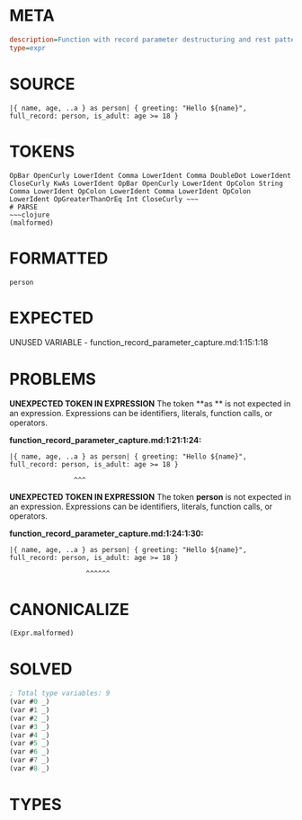 # META
~~~ini
description=Function with record parameter destructuring and rest pattern, capture whole record using `as`
type=expr
~~~
# SOURCE
~~~roc
|{ name, age, ..a } as person| { greeting: "Hello ${name}", full_record: person, is_adult: age >= 18 }
~~~
# TOKENS
~~~text
OpBar OpenCurly LowerIdent Comma LowerIdent Comma DoubleDot LowerIdent CloseCurly KwAs LowerIdent OpBar OpenCurly LowerIdent OpColon String Comma LowerIdent OpColon LowerIdent Comma LowerIdent OpColon LowerIdent OpGreaterThanOrEq Int CloseCurly ~~~
# PARSE
~~~clojure
(malformed)
~~~
# FORMATTED
~~~roc
person
~~~
# EXPECTED
UNUSED VARIABLE - function_record_parameter_capture.md:1:15:1:18
# PROBLEMS
**UNEXPECTED TOKEN IN EXPRESSION**
The token **as ** is not expected in an expression.
Expressions can be identifiers, literals, function calls, or operators.

**function_record_parameter_capture.md:1:21:1:24:**
```roc
|{ name, age, ..a } as person| { greeting: "Hello ${name}", full_record: person, is_adult: age >= 18 }
```
                    ^^^


**UNEXPECTED TOKEN IN EXPRESSION**
The token **person** is not expected in an expression.
Expressions can be identifiers, literals, function calls, or operators.

**function_record_parameter_capture.md:1:24:1:30:**
```roc
|{ name, age, ..a } as person| { greeting: "Hello ${name}", full_record: person, is_adult: age >= 18 }
```
                       ^^^^^^


# CANONICALIZE
~~~clojure
(Expr.malformed)
~~~
# SOLVED
~~~clojure
; Total type variables: 9
(var #0 _)
(var #1 _)
(var #2 _)
(var #3 _)
(var #4 _)
(var #5 _)
(var #6 _)
(var #7 _)
(var #8 _)
~~~
# TYPES
~~~roc
~~~
